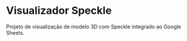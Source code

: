 # Visualizador Speckle

Projeto de visualização de modelo 3D com Speckle integrado ao Google Sheets.